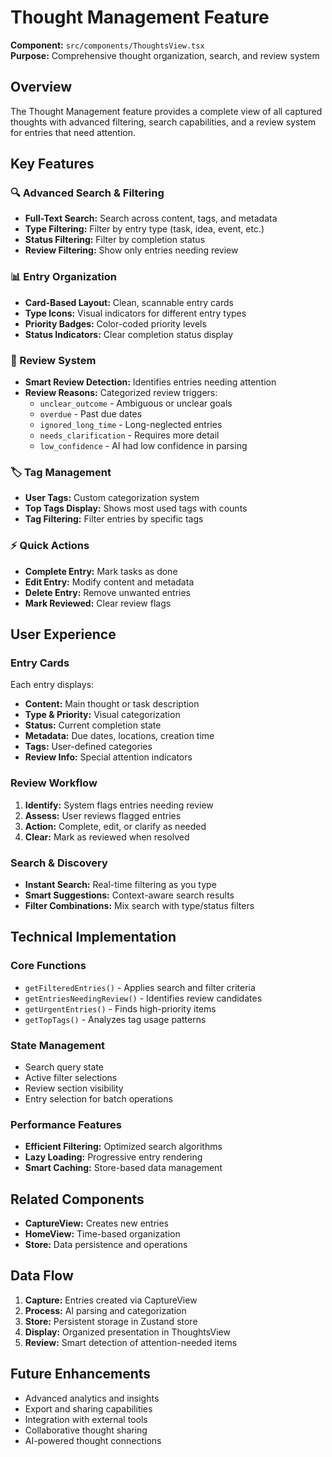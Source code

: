 # Thought Management Feature

**Component:** `src/components/ThoughtsView.tsx`  
**Purpose:** Comprehensive thought organization, search, and review system

## Overview
The Thought Management feature provides a complete view of all captured thoughts with advanced filtering, search capabilities, and a review system for entries that need attention.

## Key Features

### 🔍 Advanced Search & Filtering
- **Full-Text Search:** Search across content, tags, and metadata
- **Type Filtering:** Filter by entry type (task, idea, event, etc.)
- **Status Filtering:** Filter by completion status
- **Review Filtering:** Show only entries needing review

### 📊 Entry Organization
- **Card-Based Layout:** Clean, scannable entry cards
- **Type Icons:** Visual indicators for different entry types
- **Priority Badges:** Color-coded priority levels
- **Status Indicators:** Clear completion status display

### 🚨 Review System
- **Smart Review Detection:** Identifies entries needing attention
- **Review Reasons:** Categorized review triggers:
  - `unclear_outcome` - Ambiguous or unclear goals
  - `overdue` - Past due dates
  - `ignored_long_time` - Long-neglected entries
  - `needs_clarification` - Requires more detail
  - `low_confidence` - AI had low confidence in parsing

### 🏷️ Tag Management
- **User Tags:** Custom categorization system
- **Top Tags Display:** Shows most used tags with counts
- **Tag Filtering:** Filter entries by specific tags

### ⚡ Quick Actions
- **Complete Entry:** Mark tasks as done
- **Edit Entry:** Modify content and metadata
- **Delete Entry:** Remove unwanted entries
- **Mark Reviewed:** Clear review flags

## User Experience

### Entry Cards
Each entry displays:
- **Content:** Main thought or task description
- **Type & Priority:** Visual categorization
- **Status:** Current completion state
- **Metadata:** Due dates, locations, creation time
- **Tags:** User-defined categories
- **Review Info:** Special attention indicators

### Review Workflow
1. **Identify:** System flags entries needing review
2. **Assess:** User reviews flagged entries
3. **Action:** Complete, edit, or clarify as needed
4. **Clear:** Mark as reviewed when resolved

### Search & Discovery
- **Instant Search:** Real-time filtering as you type
- **Smart Suggestions:** Context-aware search results
- **Filter Combinations:** Mix search with type/status filters

## Technical Implementation

### Core Functions
- `getFilteredEntries()` - Applies search and filter criteria
- `getEntriesNeedingReview()` - Identifies review candidates
- `getUrgentEntries()` - Finds high-priority items
- `getTopTags()` - Analyzes tag usage patterns

### State Management
- Search query state
- Active filter selections
- Review section visibility
- Entry selection for batch operations

### Performance Features
- **Efficient Filtering:** Optimized search algorithms
- **Lazy Loading:** Progressive entry rendering
- **Smart Caching:** Store-based data management

## Related Components
- **CaptureView:** Creates new entries
- **HomeView:** Time-based organization
- **Store:** Data persistence and operations

## Data Flow
1. **Capture:** Entries created via CaptureView
2. **Process:** AI parsing and categorization
3. **Store:** Persistent storage in Zustand store
4. **Display:** Organized presentation in ThoughtsView
5. **Review:** Smart detection of attention-needed items

## Future Enhancements
- Advanced analytics and insights
- Export and sharing capabilities
- Integration with external tools
- Collaborative thought sharing
- AI-powered thought connections
